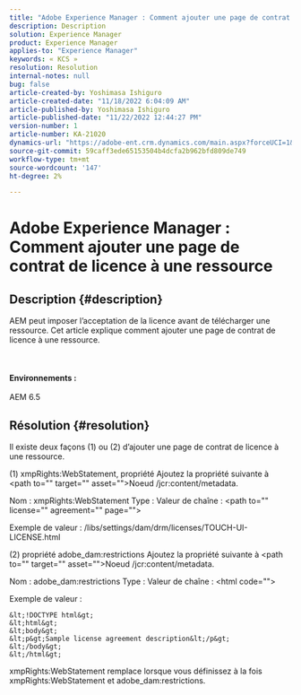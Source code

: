 ```yaml
---
title: "Adobe Experience Manager : Comment ajouter une page de contrat de licence à une ressource"
description: Description
solution: Experience Manager
product: Experience Manager
applies-to: "Experience Manager"
keywords: « KCS »
resolution: Resolution
internal-notes: null
bug: false
article-created-by: Yoshimasa Ishiguro
article-created-date: "11/18/2022 6:04:09 AM"
article-published-by: Yoshimasa Ishiguro
article-published-date: "11/22/2022 12:44:27 PM"
version-number: 1
article-number: KA-21020
dynamics-url: "https://adobe-ent.crm.dynamics.com/main.aspx?forceUCI=1&pagetype=entityrecord&etn=knowledgearticle&id=fd1aefcc-0667-ed11-9561-6045bd006239"
source-git-commit: 59caff3ede65153504b4dcfa2b962bfd809de749
workflow-type: tm+mt
source-wordcount: '147'
ht-degree: 2%

---
```


# Adobe Experience Manager : Comment ajouter une page de contrat de licence à une ressource

## Description {#description}

AEM peut imposer l’acceptation de la licence avant de télécharger une ressource. Cet article explique comment ajouter une page de contrat de licence à une ressource.<br><br> <br><br><b>Environnements :</b><br><br>AEM 6.5

## Résolution {#resolution}


Il existe deux façons (1) ou (2) d’ajouter une page de contrat de licence à une ressource.

(1) xmpRights:WebStatement, propriété Ajoutez la propriété suivante à &lt;path to=&quot;&quot; target=&quot;&quot; asset=&quot;&quot;>Noeud /jcr:content/metadata.

Nom : xmpRights:WebStatement Type : Valeur de chaîne : &lt;path to=&quot;&quot; license=&quot;&quot; agreement=&quot;&quot; page=&quot;&quot;>

Exemple de valeur : /libs/settings/dam/drm/licenses/TOUCH-UI-LICENSE.html

(2) propriété adobe_dam:restrictions Ajoutez la propriété suivante à &lt;path to=&quot;&quot; target=&quot;&quot; asset=&quot;&quot;>Noeud /jcr:content/metadata.

Nom : adobe_dam:restrictions Type : Valeur de chaîne : &lt;html code=&quot;&quot;>

Exemple de valeur :






```
&lt;!DOCTYPE html&gt;
&lt;html&gt;
&lt;body&gt;
&lt;p&gt;Sample license agreement description&lt;/p&gt;
&lt;/body&gt;
&lt;/html&gt;
```




xmpRights:WebStatement remplace lorsque vous définissez à la fois xmpRights:WebStatement et adobe_dam:restrictions.
